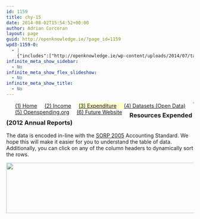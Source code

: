 ```yaml
---
id: 1159
title: chy-15
date: 2014-08-02T15:54:52+00:00
author: Adrian Corcoran
layout: page
guid: http://openknowledge.ie/?page_id=1159
wpd3-1159-0:
  - |
    {"includes":["http://openknowledge.ie/wp-content/uploads/2014/07/tabulate.js","https://ajax.googleapis.com/ajax/libs/jquery/1.11.0/jquery.min.js","http://openknowledge.ie/wp-content/uploads/2014/07/jquery.tablesorter.min_.js","http://openknowledge.ie/wp-content/uploads/2014/08/jquery.formatCurrency-1.4.0.min_.js"],"code":"\tvar mydata; // store data globally\r\n\t\r\n\t//-----------------------------------------------------------\r\n\t// 1. Load external data and format into hierarchy\r\n\t// 1.1 load external data\r\n\td3.tsv(\"http://openknowledge.ie/wp-content/uploads/2014/08/ds01_charity_2012_summary.tsv\", function(error, data3) {\r\n\t\tdata3.forEach(function(d) {\r\n\t      d.CharityRegNo = parseInt(d.CharityRegNo);\r\n\t      d.TotalExp = parseFloat(d.TotalExp);\r\n\t      d.Pct_Charity = parseFloat(d.Pct_Charity);\r\n\t\t});\r\n\t\t\t\t\t\r\n\t\tmydata = data3.filter(function(d) { return 1 == 1; });\r\n//\t\talert(JSON.stringify(mydata.filter(function(d) { return 1 == 1 ; })));\r\n\t\t\t\r\n\t\tvar cols = [\"CHY\",\"Charity\",\"Website\",\"B_Expended\",\"ExpBarChart\",\"B1_GenFund\",\"Pct_B1\",\"B2_Charity\",\r\n\t\t\"Pct_B2\",\"B3_Govern\",\"Pct_B3\"]; // build array of column\r\n\t\t$(tabulate(mydata.filter(function(d) { return 1 == 1; }),cols ,\"#tbl\"));\t//build table\r\n\t\t\r\n\t\t// build anchor element for title\r\n\t\t$('#tbl table tbody').children('tr').each(function() {\r\n\t\t\tvar a = $(this).children('td:nth-child(2)').html();\r\n\t\t\tvar h = $(this).children('td:nth-child(3)').html();\r\n\t\t\tvar s = \"<a target=\\\"_blank\\\" href=\\\"\"+h+\"\\\">\"+a+\"</a>\";\r\n//\t\t\talert(h);\r\n\t\t\tif ( h != '' ) { $(this).children('td:nth-child(2)').html(s); }\r\n\t\t});\r\n\t\t\r\n\t    // Format Currency\r\n\t\t$('#tbl table tbody').children('tr').each(function() {\r\n\t\t    $(this).children('td:nth-child(4)').formatCurrency({symbol:'€',roundToDecimalPlace:-1});\r\n\t\t    $(this).children('td:nth-child(6)').formatCurrency({symbol:'€',roundToDecimalPlace:-1});\r\n\t\t    $(this).children('td:nth-child(8)').formatCurrency({symbol:'€',roundToDecimalPlace:-1});\r\n\t\t    $(this).children('td:nth-child(10)').formatCurrency({symbol:'€',roundToDecimalPlace:-1});\r\n\t\t    $(this).children('td:nth-child(4)').css('text-align','right');\r\n\t\t    $(this).children('td:nth-child(6)').css('text-align','right');\r\n\t\t    $(this).children('td:nth-child(8)').css('text-align','right');\r\n\t\t    $(this).children('td:nth-child(10)').css('text-align','right');\r\n\t\t});\r\n\t\t\r\n\t    // Format Percentage\r\n\t\t$('#tbl table tbody').children('tr').each(function() {\r\n\t\t    $(this).children('td:nth-child(11)').append(' %');$(this).children('td:nth-child(6)').css('text-align','right');\r\n\t\t    $(this).children('td:nth-child(7)').append(' %');$(this).children('td:nth-child(7)').css('text-align','right');\r\n\t\t    $(this).children('td:nth-child(9)').append(' %');$(this).children('td:nth-child(8)').css('text-align','right');\r\n\t\t});\r\n\t\t\r\n\r\n        // hide columns\r\n        $('#tbl table thead th:nth-child(3)').hide();$('#tbl table tbody td:nth-child(3)').hide();\r\n        $(\"#tbl table\").tablesorter();  // sort table\r\n  });"}
infinite_meta_show_sidebar:
  - No
infinite_meta_show_flex_slideshow:
  - No
infinite_meta_show_title:
  - No
---
```

<ul id="menu">
  <li style="float: left; display: inline; padding-right: 20px;">
    <a href="chy-04">(1) Home</a>
  </li>
  <li style="float: left; display: inline; padding-right: 20px;">
    <a href="chy-12-2">(2) Income</a>
  </li>
  <li style="float: left; display: inline; padding-right: 20px; background-color: #ffffcc;">
    <a href="chy-15">(3) Expenditure</a>
  </li>
  <li style="float: left; display: inline; padding-right: 20px;">
    <a href="chy-10-datasets">(4) Datasets (Open Data)</a>
  </li>
  <li style="float: left; display: inline; padding-right: 20px;">
    <a href="openspending">(5) Openspending.org</a>
  </li>
  <li style="float: left; display: inline; padding-right: 20px;">
    <a href="chy-12">(6) Future Website</a>
  </li>
</ul>

* * *

### Resources Expended (2012 Annual Reports)

The data is encoded in-line with the <a href="http://www.dochas.ie/pages/resources/documents/sorp05.pdf" target="_blank">SORP 2005</a> Accounting Standard. We hope this will make it easier for you to understand the table of data. Additionally, you can click on any of the column headers to dynamically sort the rows.
  
<img src="http://openknowledge.ie/wp-content/uploads/2014/08/Expenditure.png" alt="" width="862" height="136" />

<div id="tbl">
</div>


  

  

  


<div class="wpd3-1159-0">
</div>